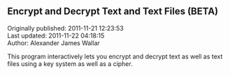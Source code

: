 ## Encrypt and Decrypt Text and Text Files (BETA)  
Originally published: 2011-11-21 12:23:53  
Last updated: 2011-11-22 04:18:15  
Author: Alexander James Wallar  
  
This program interactively lets you encrypt and decrypt text as well as text files using a key system as well as a cipher.